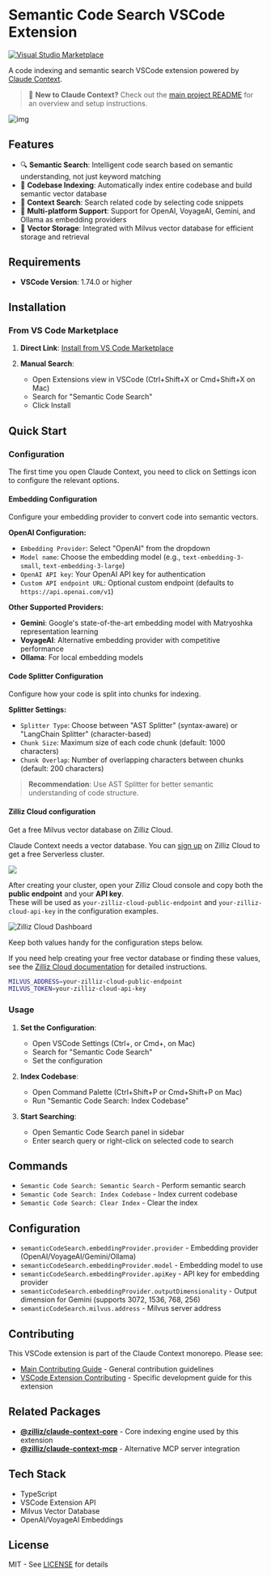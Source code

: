 # Semantic Code Search VSCode Extension

[![Visual Studio Marketplace](https://img.shields.io/visual-studio-marketplace/v/zilliz.semanticcodesearch?label=VS%20Code%20Marketplace&logo=visual-studio-code)](https://marketplace.visualstudio.com/items?itemName=zilliz.semanticcodesearch)

A code indexing and semantic search VSCode extension powered by [Claude Context](https://github.com/zilliztech/claude-context).

> 📖 **New to Claude Context?** Check out the [main project README](https://github.com/zilliztech/claude-context/blob/master/README.md) for an overview and setup instructions.


![img](https://lh7-rt.googleusercontent.com/docsz/AD_4nXdtCtT9Qi6o5mGVoxzX50r8Nb6zDFcjvTQR7WZ-xMbEsHEPPhSYAFVJ7q4-rETzxJ8wy1cyZmU8CmtpNhAU8PGOqVnE2kc2HCn1etDg97Qsh7m89kBjG4ZT7XBgO4Dp7BfFZx7eow?key=qYdFquJrLcfXCUndY-YRBQ)

## Features

- 🔍 **Semantic Search**: Intelligent code search based on semantic understanding, not just keyword matching
- 📁 **Codebase Indexing**: Automatically index entire codebase and build semantic vector database
- 🎯 **Context Search**: Search related code by selecting code snippets
- 🔧 **Multi-platform Support**: Support for OpenAI, VoyageAI, Gemini, and Ollama as embedding providers
- 💾 **Vector Storage**: Integrated with Milvus vector database for efficient storage and retrieval

## Requirements

- **VSCode Version**: 1.74.0 or higher

## Installation

### From VS Code Marketplace

1. **Direct Link**: [Install from VS Code Marketplace](https://marketplace.visualstudio.com/items?itemName=zilliz.semanticcodesearch)

2. **Manual Search**:
   - Open Extensions view in VSCode (Ctrl+Shift+X or Cmd+Shift+X on Mac)
   - Search for "Semantic Code Search"
   - Click Install

## Quick Start

### Configuration
The first time you open Claude Context, you need to click on Settings icon to configure the relevant options.

#### Embedding Configuration
Configure your embedding provider to convert code into semantic vectors.

**OpenAI Configuration:**
- `Embedding Provider`: Select "OpenAI" from the dropdown
- `Model name`: Choose the embedding model (e.g., `text-embedding-3-small`, `text-embedding-3-large`)
- `OpenAI API key`: Your OpenAI API key for authentication
- `Custom API endpoint URL`: Optional custom endpoint (defaults to `https://api.openai.com/v1`)

**Other Supported Providers:**
- **Gemini**: Google's state-of-the-art embedding model with Matryoshka representation learning
- **VoyageAI**: Alternative embedding provider with competitive performance  
- **Ollama**: For local embedding models

#### Code Splitter Configuration
Configure how your code is split into chunks for indexing.

**Splitter Settings:**
- `Splitter Type`: Choose between "AST Splitter" (syntax-aware) or "LangChain Splitter" (character-based)
- `Chunk Size`: Maximum size of each code chunk (default: 1000 characters)
- `Chunk Overlap`: Number of overlapping characters between chunks (default: 200 characters)

> **Recommendation**: Use AST Splitter for better semantic understanding of code structure.


#### Zilliz Cloud configuration
Get a free Milvus vector database on Zilliz Cloud. 

Claude Context needs a vector database. You can [sign up](https://cloud.zilliz.com/signup?utm_source=github&utm_medium=referral&utm_campaign=2507-codecontext-readme) on Zilliz Cloud to get a free Serverless cluster.

![](https://raw.githubusercontent.com/zilliztech/claude-context/master/assets/signup_and_create_cluster.jpeg)

After creating your cluster, open your Zilliz Cloud console and copy both the **public endpoint** and your **API key**.  
These will be used as `your-zilliz-cloud-public-endpoint` and `your-zilliz-cloud-api-key` in the configuration examples.

![Zilliz Cloud Dashboard](https://raw.githubusercontent.com/zilliztech/claude-context/master/assets/zilliz_cloud_dashboard.jpeg)

Keep both values handy for the configuration steps below.

If you need help creating your free vector database or finding these values, see the [Zilliz Cloud documentation](https://docs.zilliz.com/docs/create-cluster) for detailed instructions.

```bash
MILVUS_ADDRESS=your-zilliz-cloud-public-endpoint
MILVUS_TOKEN=your-zilliz-cloud-api-key
``` 

### Usage

1. **Set the Configuration**:
   - Open VSCode Settings (Ctrl+, or Cmd+, on Mac)
   - Search for "Semantic Code Search"
   - Set the configuration

2. **Index Codebase**:
   - Open Command Palette (Ctrl+Shift+P or Cmd+Shift+P on Mac)
   - Run "Semantic Code Search: Index Codebase"

3. **Start Searching**:
   - Open Semantic Code Search panel in sidebar
   - Enter search query or right-click on selected code to search

## Commands

- `Semantic Code Search: Semantic Search` - Perform semantic search
- `Semantic Code Search: Index Codebase` - Index current codebase
- `Semantic Code Search: Clear Index` - Clear the index

## Configuration

- `semanticCodeSearch.embeddingProvider.provider` - Embedding provider (OpenAI/VoyageAI/Gemini/Ollama)
- `semanticCodeSearch.embeddingProvider.model` - Embedding model to use
- `semanticCodeSearch.embeddingProvider.apiKey` - API key for embedding provider
- `semanticCodeSearch.embeddingProvider.outputDimensionality` - Output dimension for Gemini (supports 3072, 1536, 768, 256)
- `semanticCodeSearch.milvus.address` - Milvus server address

## Contributing

This VSCode extension is part of the Claude Context monorepo. Please see:
- [Main Contributing Guide](https://github.com/zilliztech/claude-context/blob/master/CONTRIBUTING.md) - General contribution guidelines
- [VSCode Extension Contributing](https://github.com/zilliztech/claude-context/blob/master/packages/vscode-extension/CONTRIBUTING.md) - Specific development guide for this extension

## Related Packages

- **[@zilliz/claude-context-core](https://github.com/zilliztech/claude-context/tree/master/packages/core)** - Core indexing engine used by this extension
- **[@zilliz/claude-context-mcp](https://github.com/zilliztech/claude-context/tree/master/packages/mcp)** - Alternative MCP server integration

## Tech Stack

- TypeScript
- VSCode Extension API  
- Milvus Vector Database
- OpenAI/VoyageAI Embeddings

## License

MIT - See [LICENSE](https://github.com/zilliztech/claude-context/blob/master/LICENSE) for details 